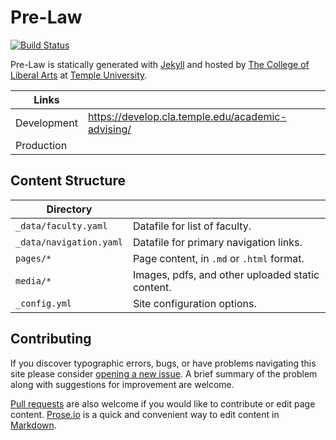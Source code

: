 # Pre-Law

[![Build Status][travis-img]][travis]

Pre-Law is statically generated with [Jekyll](https://jekyllrb.com) and hosted by [The College of Liberal Arts](https://liberalarts.temple.edu) at [Temple University](https://temple.edu).

| Links |  |
| --- | --- |
| Development | https://develop.cla.temple.edu/academic-advising/ |
| Production |  |

## Content Structure

| Directory |  |
| --- | --- |
| ````_data/faculty.yaml```` | Datafile for list of faculty. |
| ````_data/navigation.yaml```` | Datafile for primary   navigation links. |
| ````pages/*```` | Page content, in ````.md```` or ````.html```` format. |
| ````media/*```` | Images, pdfs, and other uploaded static content. |
| ````_config.yml```` | Site configuration options. |

## Contributing

If you discover typographic errors, bugs, or have problems navigating this site please consider [opening a new issue][issue]. A brief summary of the problem along with suggestions for improvement are welcome.

[Pull requests][pr] are also welcome if you would like to contribute or edit page content. [Prose.io][prose] is a quick and convenient way to edit content in [Markdown][md].


[travis]: https://travis-ci.org/TULiberalArts/Pre-Law
[travis-img]: https://travis-ci.org/TULiberalArts/Pre-Law.svg?branch=master
[jekyll]: https://https://jekyllrb.com
[issue]: https://github.com/TULiberalArts/Pre-Law/issues
[pr]: https://help.github.com/articles/about-pull-requests/
[prose]: https://prose.io/#TULiberalArts/Pre-Law
[md]: http://whatismarkdown.com/
